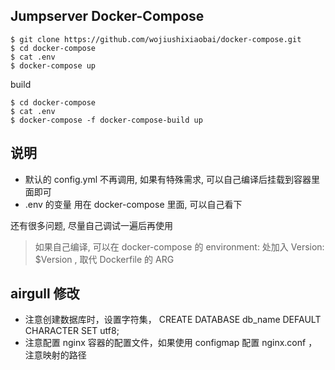 ## Jumpserver Docker-Compose

```
$ git clone https://github.com/wojiushixiaobai/docker-compose.git
$ cd docker-compose
$ cat .env
$ docker-compose up
```

build
```
$ cd docker-compose
$ cat .env
$ docker-compose -f docker-compose-build up
```
## 说明

- 默认的 config.yml 不再调用, 如果有特殊需求, 可以自己编译后挂载到容器里面即可
- .env 的变量 用在 docker-compose 里面, 可以自己看下

还有很多问题, 尽量自己调试一遍后再使用

> 如果自己编译, 可以在 docker-compose 的 environment: 处加入 Version: $Version , 取代 Dockerfile 的 ARG

## airgull 修改

- 注意创建数据库时，设置字符集， CREATE DATABASE db_name DEFAULT CHARACTER SET utf8;
- 注意配置 nginx 容器的配置文件，如果使用 configmap 配置 nginx.conf ，注意映射的路径
